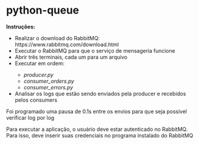 # python-queue
 
<b>Instruções:</b><br>
<ul>
 <li>Realizar o download do RabbitMQ: https://www.rabbitmq.com/download.html</li>
 <li>Executar o RabbitMQ para que o serviço de mensageria funcione</li>
 <li>Abrir três terminais, cada um para um arquivo</li>
 <li>Executar em ordem:</li>
 <ul>
  <li><i>producer.py</i></li>
  <li><i>consumer_orders.py</i></li>
  <li><i>consumer_errors.py</i></li>
 </ul>
 <li>Analisar os logs que estão sendo enviados pela producer e recebidos pelos consumers</li>
</ul>
<p>Foi programado uma pausa de 0.1s entre os envios para que seja possível verificar log por log</p>
<p>Para executar a aplicação, o usuário deve estar autenticado no RabbitMQ. Para isso, deve inserir suas credenciais no programa instalado do RabbitMQ</p>
